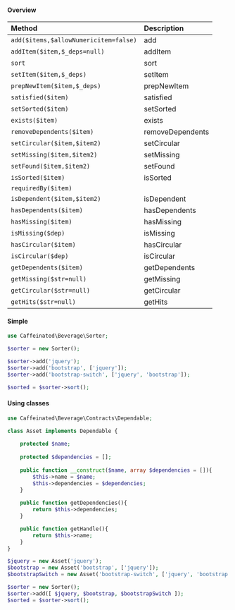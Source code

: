 <!---
title: Dependency Sorting 
author: Robin Radic and Shea Lewis
-->

#### Overview
| Method | Description |
|:-------|:------------|
| `add($items,$allowNumericitem=false)` | add |
| `addItem($item,$_deps=null)` | addItem |
| `sort` | sort |
| `setItem($item,$_deps)` | setItem |
| `prepNewItem($item,$_deps)` | prepNewItem |
| `satisfied($item)` | satisfied |
| `setSorted($item)` | setSorted |
| `exists($item)` | exists |
| `removeDependents($item)` | removeDependents |
| `setCircular($item,$item2)` | setCircular |
| `setMissing($item,$item2)` | setMissing |
| `setFound($item,$item2)` | setFound |
| `isSorted($item)` | isSorted |
| `requiredBy($item)` |  |
| `isDependent($item,$item2)` | isDependent |
| `hasDependents($item)` | hasDependents |
| `hasMissing($item)` | hasMissing |
| `isMissing($dep)` | isMissing |
| `hasCircular($item)` | hasCircular |
| `isCircular($dep)` | isCircular |
| `getDependents($item)` | getDependents |
| `getMissing($str=null)` | getMissing |
| `getCircular($str=null)` | getCircular |
| `getHits($str=null)` | getHits |


#### Simple
```php
use Caffeinated\Beverage\Sorter;

$sorter = new Sorter();

$sorter->add('jquery');
$sorter->add('bootstrap', ['jquery']);
$sorter->add('bootstrap-switch', ['jquery', 'bootstrap']);

$sorted = $sorter->sort();
```

#### Using classes
```php
use Caffeinated\Beverage\Contracts\Dependable;

class Asset implements Dependable {
    
    protected $name;
    
    protected $dependencies = [];
    
    public function __construct($name, array $dependencies = []){
        $this->name = $name;
        $this->dependencies = $dependencies;
    }
    
    public function getDependencies(){
        return $this->dependencies;
    }

    public function getHandle(){
        return $this->name;
    }
}
```

```php
$jquery = new Asset('jquery');
$bootstrap = new Asset('bootstrap', ['jquery']);
$bootstrapSwitch = new Asset('bootstrap-switch', ['jquery', 'bootstrap']);

$sorter = new Sorter();
$sorter->add([ $jquery, $bootstrap, $bootstrapSwitch ]);
$sorted = $sorter->sort();
```
